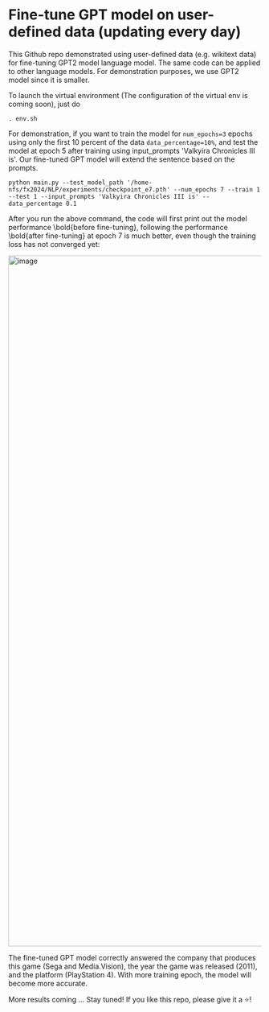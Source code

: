 # Fine-tune GPT model on user-defined data (updating every day)

This Github repo demonstrated using user-defined data (e.g. wikitext data) for fine-tuning GPT2 model language model. The same code can be applied to other language models. For demonstration purposes, we use GPT2 model since it is smaller.

To launch the virtual environment (The configuration of the virtual env is coming soon), just do

`. env.sh`


For demonstration, if you want to train the model for `num_epochs=3` epochs using only the first 10 percent of the data `data_percentage=10%`, and test the model at epoch 5 after training using input_prompts 'Valkyira Chronicles III is'. Our fine-tuned GPT model will extend the sentence based on the prompts. 

`python main.py --test_model_path '/home-nfs/fx2024/NLP/experiments/checkpoint_e7.pth' --num_epochs 7 --train 1 --test 1 --input_prompts 'Valkyira Chronicles III is' --data_percentage 0.1
`

After you run the above command, the code will first print out the model performance \bold{before fine-tuning}, following the performance \bold{after fine-tuning} at epoch 7 is much better, even though the training loss has not converged yet:

<img width="1374" alt="image" src="https://github.com/FeiXu-spacetime/NLP_GPT-fine-tuning/assets/72999482/0e30ff52-ec49-4cf5-82b0-36894b31793e">


The fine-tuned GPT model correctly answered the company that produces this game (Sega and Media.Vision), the year the game was released (2011), and the platform (PlayStation 4). With more training epoch, the model will become more accurate. 

More results coming ... Stay tuned! If you like this repo, please give it a :star:!  

